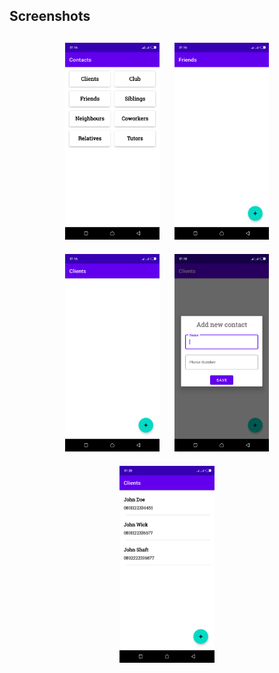 <h2 align="left">Screenshots</h2>
<h4 align="center">
<img src="/screenshots/RecyclerView_Zuri_Screen_1.png" width="30%" vspace="10" hspace="10">
<img src="/screenshots/RecyclerViewZuri_Screen_2.png" width="30%" vspace="10" hspace="10">
<img src="/screenshots/RecyclerViewZuri_Screen_3.png" width="30%" vspace="10" hspace="10">
<img src="/screenshots/RecyclerViewZuri_Screen_4.png" width="30%" vspace="10" hspace="10">
<img src="/screenshots/RecyclerView_Zuri_Screen_5.png" width="30%" vspace="10" hspace="10">
